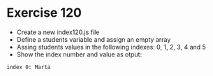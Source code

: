 # Exercise 120

* Create a new index120.js file
* Define a students variable and assign an empty array
* Assing students values in the following indexes: 0, 1, 2, 3, 4 and 5
* Show the index number and value as otput:
```
index 0: Marta
```